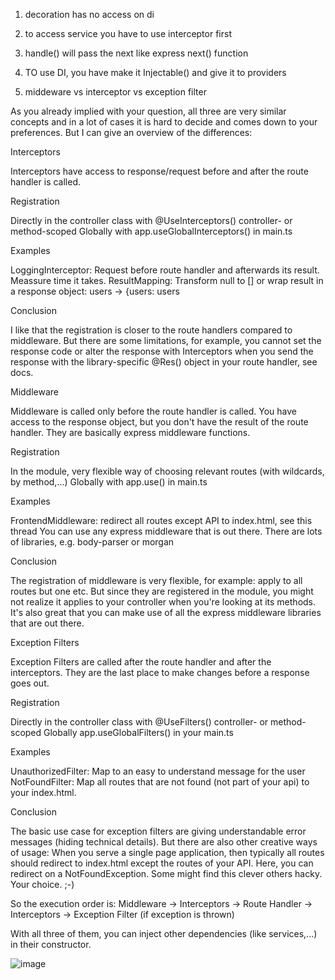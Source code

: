 1. decoration has no access on di
2. to access service you have to use interceptor first
3. handle() will pass the next like express next() function
4. TO use DI, you have make it Injectable() and give it to providers

5. middeware vs interceptor vs exception filter
   
As you already implied with your question, all three are very similar concepts and in a lot of cases it is hard to decide and comes down to your preferences. But I can give an overview of the differences:

Interceptors

Interceptors have access to response/request before and after the route handler is called.

Registration

Directly in the controller class with @UseInterceptors() controller- or method-scoped
Globally with app.useGlobalInterceptors() in main.ts

Examples

LoggingInterceptor: Request before route handler and afterwards its result. Meassure time it takes.
ResultMapping: Transform null to [] or wrap result in a response object: users -> {users: users

Conclusion

I like that the registration is closer to the route handlers compared to middleware. But there are some limitations, for example, you cannot set the response code or alter the response with Interceptors when you send the response with the library-specific @Res() object in your route handler, see docs.

Middleware

Middleware is called only before the route handler is called. You have access to the response object, but you don't have the result of the route handler. They are basically express middleware functions.

Registration

In the module, very flexible way of choosing relevant routes (with wildcards, by method,...)
Globally with app.use() in main.ts

Examples

FrontendMiddleware: redirect all routes except API to index.html, see this thread
You can use any express middleware that is out there. There are lots of libraries, e.g. body-parser or morgan

Conclusion

The registration of middleware is very flexible, for example: apply to all routes but one etc. But since they are registered in the module, you might not realize it applies to your controller when you're looking at its methods. It's also great that you can make use of all the express middleware libraries that are out there.

Exception Filters

Exception Filters are called after the route handler and after the interceptors. They are the last place to make changes before a response goes out.

Registration

Directly in the controller class with @UseFilters() controller- or method-scoped
Globally app.useGlobalFilters() in your main.ts

Examples

UnauthorizedFilter: Map to an easy to understand message for the user
NotFoundFilter: Map all routes that are not found (not part of your api) to your index.html.

Conclusion

The basic use case for exception filters are giving understandable error messages (hiding technical details). But there are also other creative ways of usage: When you serve a single page application, then typically all routes should redirect to index.html except the routes of your API. Here, you can redirect on a NotFoundException. Some might find this clever others hacky. Your choice. ;-)

So the execution order is:
Middleware -> Interceptors -> Route Handler -> Interceptors -> Exception Filter (if exception is thrown)

With all three of them, you can inject other dependencies (like services,...) in their constructor.

![image](https://github.com/iamsohel/necessary-resources/assets/9135426/05edf90b-127b-41dd-b63f-4d299bab385a)

